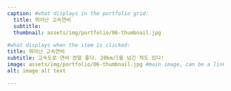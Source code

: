 ```yaml
---
caption: #what displays in the portfolio grid:
  title: 뛰어난 고속연비
  subtitle: 
  thumbnail: assets/img/portfolio/06-thumbnail.jpg
  
#what displays when the item is clicked:
title: 뛰어난 고속연비
subtitle: 고속도로 연비 정말 좋다. 20km/l를 넘긴 적도 있다!
image: assets/img/portfolio/06-thumbnail.jpg #main image, can be a link or a file in assets/img/portfolio
alt: image alt text

---
```



